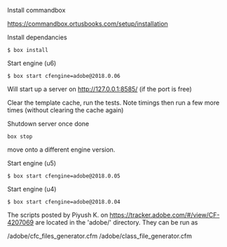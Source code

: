 Install commandbox

https://commandbox.ortusbooks.com/setup/installation


Install dependancies

```
$ box install
```

Start engine (u6)
```
$ box start cfengine=adobe@2018.0.06
```

Will start up a server on http://127.0.0.1:8585/ (if the port is free)

Clear the template cache, run the tests. Note timings then run a few more times (without clearing the cache again)

Shutdown server once done

```
box stop
```

move onto a different engine version.

Start engine (u5)
```
$ box start cfengine=adobe@2018.0.05
```


Start engine (u4)
```
$ box start cfengine=adobe@2018.0.04
```

The scripts posted by Piyush K. on https://tracker.adobe.com/#/view/CF-4207069 are located in the 'adobe/' directory. They can be run as

/adobe/cfc_files_generator.cfm
/adobe/class_file_generator.cfm
